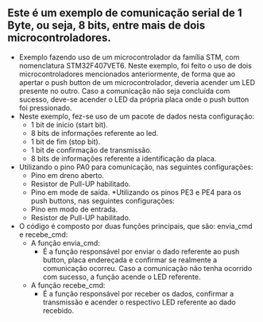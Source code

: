 ## Este é um exemplo de comunicação serial de 1 Byte, ou seja, 8 bits, entre mais de dois microcontroladores.
* Exemplo fazendo uso de um microcontrolador da família STM, com nomenclatura STM32F407VET6. Neste exemplo, foi feito o uso de dois microcontroladores mencionados anteriormente, de forma que ao apertar o push button de um microcontrolador, deveria acender um LED presente no outro. Caso a comunicação não seja concluída com sucesso, deve-se acender o LED da própria placa onde o push button foi pressionado.
* Neste exemplo, fez-se uso de um pacote de dados nesta configuração:
  * 1 bit de início (start bit).
  * 8 bits de informações referente ao led.
  * 1 bit de fim (stop bit).
  * 1 bit de confirmação de transmissão.
  * 8 bits de informações referente a identificação da placa.
* Utilizando o pino PA0 para comunicação, nas seguintes configurações:
  * Pino em dreno aberto.
  * Resistor de Pull-UP habilitado.
  * Pino em mode de saída.
*Utilizando os pinos PE3 e PE4 para os push buttons, nas seguintes configurações:
  *   Pino em modo de entrada.
  *   Resistor de Pull-UP habilitado.
* O código é composto por duas funções principais, que são: envia_cmd e recebe_cmd:
  * A função envia_cmd:
    * É a função responsável por enviar o dado referente ao push button, placa endereçada e confirmar se realmente a comunicação ocorreu. Caso a comunicação não tenha ocorrido com sucesso, a função acende o LED referente.
  * A função recebe_cmd:
    * É a função responsável por receber os dados, confirmar a transmissão e acender o respectivo LED referente ao dado recebido.
